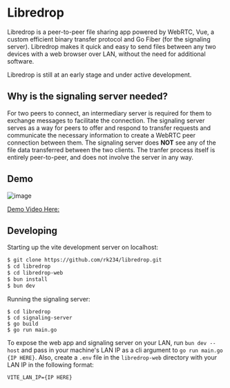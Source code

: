 # Libredrop

Libredrop is a peer-to-peer file sharing app powered by WebRTC, Vue, a custom efficient binary transfer 
protocol and Go Fiber (for the signaling server). Libredrop makes it quick and easy to send files between 
any two devices with a web browser over LAN, without the need for additional software. 

Libredrop is still at an early stage and under active development.


## Why is the signaling server needed?

For two peers to connect, an intermediary server is required for them to exchange messages to facilitate the connection.
The signaling server serves as a way for peers to offer and respond to transfer requests and communicate the necessary
information to create a WebRTC peer connection between them. The signaling server does **NOT** see any of the file data
transferred between the two clients. The tranfer process itself is entirely peer-to-peer, and does not involve the server 
in any way.

## Demo

![image](https://github.com/user-attachments/assets/f4520593-b521-48e4-b440-69ea29159f4a)

[Demo Video Here: ](https://github.com/user-attachments/assets/5d041b44-c85d-49d8-ac25-9b099d59221e)

## Developing

Starting up the vite development server on localhost:

```bash
$ git clone https://github.com/rk234/libredrop.git
$ cd libredrop
$ cd libredrop-web
$ bun install
$ bun dev
```
Running the signaling server:

```
$ cd libredrop
$ cd signaling-server
$ go build
$ go run main.go
```

To expose the web app and signaling server on your LAN, run `bun dev --host` and pass in your machine's LAN IP as a cli argument to
`go run main.go {IP HERE}`. Also, create a `.env` file in the `libredrop-web` directory with your LAN IP in the following format:

```
VITE_LAN_IP={IP HERE}
```
